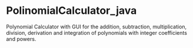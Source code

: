 # PolinomialCalculator_java

Polynomial Calculator with GUI for the addition, subtraction, multiplication, division, derivation and integration of polynomials with integer coefficients and powers.
